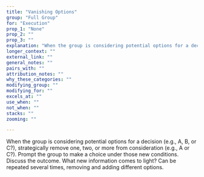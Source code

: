 ```yaml
---
title: "Vanishing Options"
group: "Full Group"
for: "Execution"
prop_1: "None"
prop_2: ""
prop_3: ""
explanation: "When the group is considering potential options for a decision (e.g., A, B, or C?), strategically remove one, two, or more from consideration (e.g., A or C?). Prompt the group to make a choice under those new conditions. Discuss the outcome. What new information comes to light? Can be repeated several times, removing and adding different options."
longer_context: ""
external_link: ""
general_notes: ""
pairs_with: ""
attribution_notes: ""
why_these_categories: ""
modifying_group: ""
modifying_for: ""
excels_at: ""
use_when: ""
not_when: ""
stacks: ""
zooming: ""

---
```


When the group is considering potential options for a decision (e.g., A, B, or C?), strategically remove one, two, or more from consideration (e.g., A or C?). Prompt the group to make a choice under those new conditions. Discuss the outcome. What new information comes to light? Can be repeated several times, removing and adding different options.

